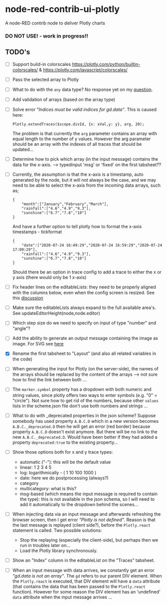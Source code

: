 # node-red-contrib-ui-plotly
A node-RED contrib node to deliver Plotly charts

### DO NOT USE! - work in progress!!


## TODO's
- [ ] Support build-in colorscales https://plotly.com/python/builtin-colorscales/ & https://plotly.com/javascript/colorscales/
- [ ] Pass the selected array to Plotly
- [ ] What to do with the `any` data type?  No response yet on my [question](https://community.plotly.com/t/visualising-a-property-with-data-type-any/44343).
- [ ] Add validation of arrays (based on the array type)
- [ ] Solve error *"Indices must be valid indices for gd.data"*.  This is caused here:
   ```
   Plotly.extendTraces($scope.divId, {x: xVal,y: y}, arg, 20);
   ```
   The problem is that currently the `arg` parameter contains an array with equal length to the number of y values.  However the arg parameter should be an array with the indexes of all traces that should be updated...

- [ ] Determine how  to pick which array (in the input message) contains the data for the x-axis. --> typedinput 'msg' or 'fixed' on the first tabsheet??
- [ ] Currently, the assumption is that the x-axis is a timestamp, auto generated by the node, but it will not always be the case, and we may need to be able to select the x-axis from the incoming data arrays, such as;
   ```
   {
	   "month":["January","February","March"],
	   "rainfall":["4.6","4.9","9.3"],
	   "sunshine":["6.7","7.8","10"]
   }
   ```
   And have a further option to tell plotly how to format the x-axis timestamps - tickformat
   ```
   {
	   "date":["2020-07-24 16:49:29","2020-07-24 16:59:29","2020-07-24 17:09:29"],
	   "rainfall":["4.6","4.9","9.3"],
	   "sunshine":["6.7","7.8","10"]
   }
   ```
   Should there be an option in trace config to add a trace to either the x or y axis (there would only be 1 x-axis)
- [ ] Fix header lines on the editableLists: they need to be properly aligned with the columns below, even when the config screen is resized. See this [discussion](https://discourse.nodered.org/t/alignment-of-headers-in-editablelist/32071)
- [ ] Make sure the editableLists always expand to the full available area's.  See updateEditorHeight(node,node.editor)
- [ ] Which step size do we need to specify on input of type "number" and "angle"?
- [ ] Add the ability to generate an output message containing the image as image.  For SVG see [here](https://gist.github.com/etpinard/58a9e054b9ca7c0ca4c39976fc8bbf8a)
- [X] Rename the first tabsheet to "Layout" (and also all related variables in the code)
- [ ] When generating the input for Plotly (on the server-side), the names of the arrays should be replaced by the content of the arrays  --> not sure how to find the link between both ...
- [ ] The `marker.symbol` property has a dropdown with both numeric and string values, since plotly offers two ways to enter symbols (e.g. "0" = "circle").  Not sure how to get rid of the numbers, because other `values` lists in the scheme.json file don't use both numbers and strings ...
- [ ] What to do with _deprecated properties in the json scheme?  Suppose somebody has used property `A.B.C.D` which in a new version becomes `A.B.C._deprecated.D` then he will get an error (red border) because property `A.B.C.D` doesn't exist anymore. But there will be no link to the new `A.B.C._deprecated.D`. Would have been better if they had added a property `deprecated:true` to the existing property...
- [ ] Show those options both for x and y trace types:

   + automatic ("-"): this will be the default value
   + linear:   1 2 3 4 5 
   + log: logarithmically - ( 1 10 100 1000 )
   + date: here we do postprocessing (always?)
   + category
   + multicategory: what is this?
   + msg-based (which means the input message is required to contain the type): this is not available in the json schema, so I will need to add it automatically to the dropdown behind the scenes...
- [ ] When injecting data via an input message and afterwards refreshing the browser screen, then I get error *"Plotly is not defined"*.  Reason is that the last message is replayed (client side?), before the `Plotly.react` statement is called.  Two possible solutions:
   + Stop the replaying (especially the client-side), but perhaps then we run in troubles later on...
   + Load the Plotly library synchronously.
- [ ] Show an "Index" column in the editableList on the "Traces" tabsheet.
- [ ] When an input message with data arrives, we constantly get an error *"gd.data is not an array"*.  The `gd` refers to our parent DIV element.  When the `Plotly.react` is executed, that DIV element will have a `data` attribute (that contains the data that has been passed to the `Plotly.react` function).  However for some reason the DIV element has an 'undefined' `data` attribute when the input message arrives ...
